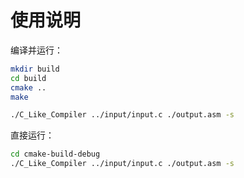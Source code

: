 # 使用说明

编译并运行：

```sh
mkdir build
cd build
cmake ..
make

./C_Like_Compiler ../input/input.c ./output.asm -s
```



直接运行：

```sh
cd cmake-build-debug
./C_Like_Compiler ../input/input.c ./output.asm -s
```

